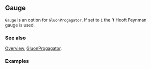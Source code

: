 ## Gauge

`Gauge` is an option for `GluonProgagator`. If set to `1` the 't Hooft Feynman gauge is used.

### See also

[Overview](Extra/FeynCalc.md), [GluonProgagator](GluonProgagator.md).

### Examples

